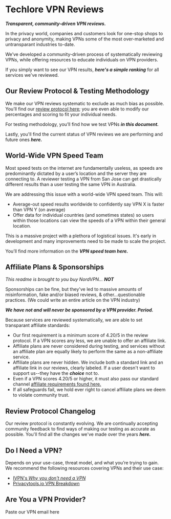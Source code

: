 # Techlore VPN Reviews
***Transparent, community-driven VPN reviews.***

In the privacy world, companies and customers look for one-stop shops to privacy and anonymity, making VPNs some of the most over-marketed and untransparant industries to-date.

We’ve developed a community-driven process of systematically reviewing VPNs, while offering resources to educate individuals on VPN providers.

If you simply want to see our VPN results, ***here's a simple ranking*** for all services we've reviewed. 

## Our Review Protocol & Testing Methodology
We make our VPN reviews systematic to exclude as much bias as possible. You’ll find our [review protocol here](https://github.com/techlore-official/VPN-reviews/blob/master/review-protocol.md); you are even able to modify our percentages and scoring to fit your individual needs.

For testing methodology, you’ll find how we test VPNs ***in this document.***

Lastly, you'll find the current status of VPN reviews we are performing and future ones ***here.***

## World-Wide VPN Speed Team
Most speed tests on the internet are fundamentally useless, as speeds are predominantly dictated by a user’s location and the server they are connecting to. A reviewer testing a VPN from San Jose can get drastically different results than a user testing the same VPN in Australia.

We are addressing this issue with a world-wide VPN speed team. This will:
* Average-out speed results worldwide to confidently say VPN X is faster than VPN Y (on average)
* Offer data for individual countries (and sometimes states) so users within those locations can view the speeds of a VPN within their general location. 

This is a massive project with a plethora of logistical issues. It's early in development and many improvements need to be made to scale the project.

You’ll find more information on the ***VPN speed team here.***

## Affiliate Plans & Sponsorships
*This readme is brought to you buy NordVPN...* ***NOT***

Sponsorships can be fine, but they've led to massive amounts of misinformation, fake and/or biased reviews, & other...questionable practices. (We could write an entire article on the VPN industry)


***We have not and will never be sponsored by a VPN provider. Period.***


Because services are reviewed systematically, we are able to set transparant affiliate standards:
* Our first requirement is a minimum score of 4.20/5 in the review protocol. If a VPN scores any less, we are unable to offer an affiliate link.
* Affiliate plans are never considered during testing, and services without an affiliate plan are equally likely to perform the same as a non-affiliate service.
* Affiliate plans are never hidden. We include both a standard link and an affiliate link in our reviews, clearly labeled. If a user doesn't want to support us--they have the ***choice*** not to. 
* Even if a VPN scores 4.20/5 or higher, it must also pass our standard channel [affiliate requirements found here.](https://github.com/techlore-official/YT-channel/blob/master/affiliates.md)
* If all safeguards fail, we hold ever right to cancel affiliate plans we deem to violate community trust. 

## Review Protocol Changelog
Our review protocol is constantly evolving. We are continually accepting community feedback to find ways of making our testing as accurate as possible. You'll find all the changes we've made over the years ***here.***

## Do I Need a VPN? 
Depends on your use-case, threat model, and what you’re trying to gain. We recommend the following resources covering VPNs and their use case:

* [IVPN's *Why you don't need a VPN*](https://www.ivpn.net/blog/why-you-dont-need-a-vpn/)
* [Privacytools.io VPN Breakdown](https://www.privacytools.io/providers/vpn/#info)

## Are You a VPN Provider?
Paste our VPN email here
